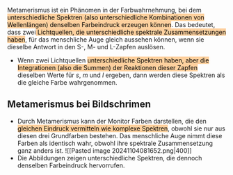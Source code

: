 Metamerismus ist ein Phänomen in der Farbwahrnehmung, bei dem <mark style="background: #FFB86CA6;">unterschiedliche Spektren (also unterschiedliche Kombinationen von Wellenlängen) denselben Farbeindruck erzeugen können</mark>. Das bedeutet, dass zwei<mark style="background: #FFB86CA6;"> Lichtquellen, die unterschiedliche spektrale Zusammensetzungen haben</mark>, für das menschliche Auge gleich aussehen können, wenn sie dieselbe Antwort in den S-, M- und L-Zapfen auslösen.
- Wenn zwei Lichtquellen <mark style="background: #FFB86CA6;">unterschiedliche Spektren haben, aber die Integrationen (also die Summen) der Reaktionen dieser Zapfen</mark> dieselben Werte für $s$, $m$ und $l$ ergeben, dann werden diese Spektren als die gleiche Farbe wahrgenommen.
## Metamerismus bei Bildschrimen
- Durch Metamerismus kann der Monitor Farben darstellen, die den <mark style="background: #FFB86CA6;">gleichen Eindruck vermitteln wie komplexe Spektren</mark>, obwohl sie nur aus diesen drei Grundfarben bestehen. Das menschliche Auge nimmt diese Farben als identisch wahr, obwohl ihre spektrale Zusammensetzung ganz anders ist.
![[Pasted image 20241104081652.png|400]]
- Die Abbildungen zeigen unterschiedliche Spektren, die dennoch denselben Farbeindruck hervorrufen.